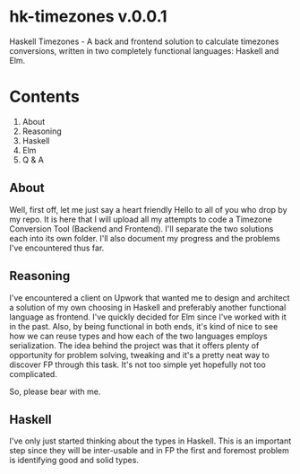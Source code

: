 # hk-timezones v.0.0.1
Haskell Timezones - A back and frontend solution to calculate timezones conversions, written in two completely functional languages: Haskell and  Elm.


# Contents
1. About
2. Reasoning
3. Haskell
4. Elm
5. Q & A


## About

Well, first off, let me just say a heart friendly Hello to all of you who drop by my repo. It is here that I will upload all my attempts to code a Timezone Conversion Tool (Backend and Frontend). 
I'll separate the two solutions each into its own folder. I'll also document my progress and the problems I've encountered thus far.

## Reasoning

I've encountered a client on Upwork that wanted me to design and architect a solution of my own choosing in Haskell and preferably another functional language as frontend. I've quickly decided for Elm since I've worked with it in the past.
Also, by being functional in both ends, it's kind of nice to see how we can reuse types and how each of the two languages employs serialization.
The idea behind the project was that it offers plenty of opportunity for problem solving, tweaking and it's a pretty neat way to discover FP through this task. It's not too simple yet hopefully not too complicated.

So, please bear with me.

## Haskell

I've only just started thinking about the types in Haskell. This is an important step since they will be inter-usable and in FP the first and foremost problem is identifying good and solid types. 
